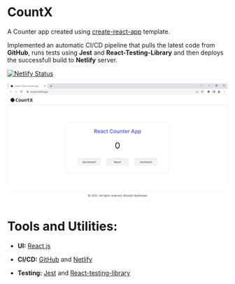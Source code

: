 # CountX

A Counter app created using [create-react-app](https://github.com/facebook/create-react-app) template.

Implemented an automatic CI/CD pipeline that pulls the latest code from **GitHub**, runs tests using **Jest** and **React-Testing-Library** and then deploys the successfull build to **Netlify** server.

[![Netlify Status](https://api.netlify.com/api/v1/badges/9ebcfb65-ca77-4a1d-ab96-f8a6a5287613/deploy-status)](https://app.netlify.com/sites/countx/deploys)

![](./src/img/App.png)

# Tools and Utilities:

- **UI:** [React.js](https://reactjs.org/)

- **CI/CD:** [GitHub](https://github.com/) and [Netlify](https://www.netlify.com/)

- **Testing:** [Jest](https://jestjs.io/) and [React-testing-library](https://testing-library.com/docs/react-testing-library/intro/)
